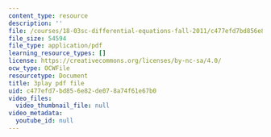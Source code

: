 ```yaml
---
content_type: resource
description: ''
file: /courses/18-03sc-differential-equations-fall-2011/c477efd7bd856e82de078a74f61e67b0_yD0_EQLxHcw.pdf
file_size: 54594
file_type: application/pdf
learning_resource_types: []
license: https://creativecommons.org/licenses/by-nc-sa/4.0/
ocw_type: OCWFile
resourcetype: Document
title: 3play pdf file
uid: c477efd7-bd85-6e82-de07-8a74f61e67b0
video_files:
  video_thumbnail_file: null
video_metadata:
  youtube_id: null
---
```

